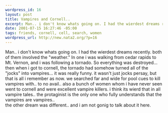 ```yaml
--- 
wordpress_id: 16
layout: post
title: Vampires and Cornell..
excerpt: Man.. i don't know whats going on. I had the wierdest dreams recently. both of them involved the "weather." In one i was walking from cedar rapids to Mt. Vernon, and i was following a tornado. So everything was destroyed... then when i got to cornell, the tornado had somehow turned all of the "jocks" into vampires... it was really funny. it wasn't just jocks persay, but that is all i remember a...
date: 2001-07-15 16:27:46 -05:00
tags: friends, cornell, cell, search, women
wordpress_url: http://new.nata2.org/?p=16
---
```

Man.. i don't know whats going on. I had the wierdest dreams recently. both of them involved the "weather." In one i was walking from cedar rapids to Mt. Vernon, and i was following a tornado. So everything was destroyed... then when i got to cornell, the tornado had somehow turned all of the "jocks" into vampires... it was really funny. it wasn't just jocks persay, but that is all i remember as now. we searched far and wide for pool cues to kill vampires with.. to no avail.. also a bunch of women whom i have never seen went to cornell and were excellent vampire killers. i think its wierd that in all vampire tales.. the protaginist is the only one who fully understands that the vampires are vampires.. <br>the other dream was different.. and i am not gonig to talk about it here.

